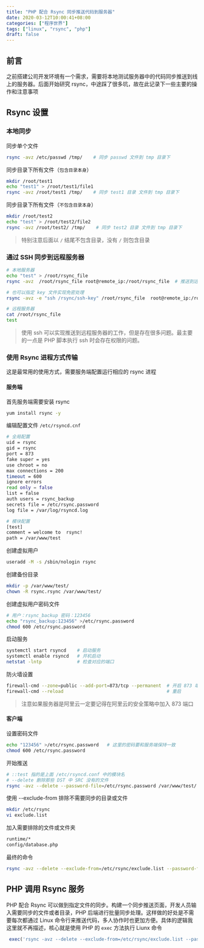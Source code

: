 ```yaml
---
title: "PHP 配合 Rsync 同步推送代码到服务器"
date: 2020-03-12T10:00:41+08:00
categories: ["程序世界"]
tags: ["linux", "rsync", "php"]
draft: false
---
```


## 前言

之前搭建公司开发环境有一个需求，需要将本地测试服务器中的代码同步推送到线上的服务器。后面开始研究 rsync，中途踩了很多坑，故在此记录下一些主要的操作和注意事项

## Rsync 设置

### 本地同步

同步单个文件

```bash
rsync -avz /etc/passwd /tmp/    # 同步 passwd 文件到 tmp 目录下
```

同步目录下所有文件（`包含目录本身`）

```bash
mkdir /root/test1
echo "test1" > /root/test1/file1
rsync -avz /root/test1 /tmp/    # 同步 test1 目录 文件到 tmp 目录下
```

同步目录下所有文件（`不包含目录本身`）

```bash
mkdir /root/test2
echo "test" > /root/test2/file2
rsync -avz /root/test2/ /tmp/    # 同步 test2 目录 文件到 tmp 目录下
```

> 特别注意后面以 `/` 结尾不包含目录，没有 `/` 则包含目录

### 通过 SSH 同步到远程服务器

```bash
# 本地服务器
echo "test" > /root/rsync_file 
rsync -avz  /root/rsync_file root@remote_ip:/root/rsync_file  # 推送到远程服务器

# 也可以指定 key 文件实现免密处理
rsync -avz -e "ssh /rsync/ssh-key" /root/rsync_file  root@remote_ip:/root/rsync_file

# 远程服务器
cat /root/rsync_file
test
```

> 使用 ssh 可以实现推送到远程服务器的工作，但是存在很多问题。最主要的一点是 PHP 脚本执行 ssh 时会存在权限的问题。

### 使用 Rsync 进程方式传输

这是最常用的使用方式，需要服务端配置运行相应的 rsync 进程

#### 服务端

首先服务端需要安装 rsync

```bash
yum install rsync -y
```

编辑配置文件 `/etc/rsyncd.cnf`  

```bash
# 全局配置
uid = rsync
gid = rsync
port = 873
fake super = yes
use chroot = no
max connections = 200
timeout = 600
ignore errors
read only = false
list = false
auth users = rsync_backup
secrets file = /etc/rsync.password
log file = /var/log/rsyncd.log

# 模块配置
[test]
comment = welcome to  rsync!
path = /var/www/test
```

创建虚拟用户

```bash
useradd -M -s /sbin/nologin rsync
```

创建备份目录

```bash
mkdir -p /var/www/test/
chown -R rsync.rsync /var/www/test/
```

创建虚拟用户密码文件

```bash
# 用户：rsync_backup 密码：123456
echo "rsync_backup:123456" >/etc/rsync.password
chmod 600 /etc/rsync.password
```

启动服务

```bash
systemctl start rsyncd    # 启动服务
systemctl enable rsyncd   # 开机启动
netstat -lntp             # 检查对应的端口
```

防火墙设置

```bash
firewall-cmd --zone=public --add-port=873/tcp --permanent  # 开启 873 端口
firewall-cmd --reload                                      # 重启
```

> 注意如果服务器是阿里云一定要记得在阿里云的安全策略中加入 873 端口

#### 客户端

设置密码文件

```bash
echo "123456" >/etc/rsync.password   # 这里的密码要和服务端保持一致
chmod 600 /etc/rsync.password
```

开始推送

```bash
# ::test 指的是上面 /etc/rsyncd.conf 中的模块名 
# --delete 删除那些 DST 中 SRC 没有的文件
rsync -avz --delete --password-file=/etc/rsync.password /var/www/test/ rsync_backup@remote_ip::test
```

使用 --exclude-from 排除不需要同步的目录或文件

```bash
mkdir /etc/rsync
vi exclude.list
```

加入需要排除的文件或文件夹

```bash
runtime/*
config/database.php
```

最终的命令

```bash
rsync -avz --delete --exclude-from=/etc/rsync/exclude.list --password-file=/etc/rsync.password /var/www/test/ rsync_backup@remote_ip::test
```

## PHP 调用 Rsync 服务

PHP 配合 Rsync 可以做到指定文件的同步。构建一个同步推送页面，开发人员输入需要同步的文件或者目录，PHP 后端进行批量同步处理。这样做的好处是不需要每次都通过 Linux 命令行来推送代码，多人协作时也更加方便。具体的逻辑我这里就不再描述，核心就是使用 PHP 的 `exec` 方法执行 Liunx 命令

```php
 exec('rsync -avz --delete --exclude-from=/etc/rsync/exclude.list --password-file=/etc/rsnyc.password rsync_backup@remote_ip::test 2>&1', $output, $return_var);
```
